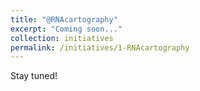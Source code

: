 ```yaml
---
title: "@RNAcartography"
excerpt: "Coming soon..."
collection: initiatives
permalink: /initiatives/1-RNAcartography
---
```


Stay tuned! 